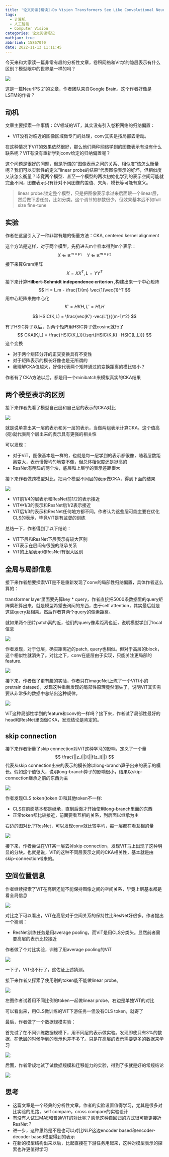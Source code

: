 ```yaml
---
title: '论文阅读[精读]-Do Vision Transformers See Like Convolutional Neural Networks?'
tags:
  - 计算机
  - 人工智能
  - Computer Vision
categories: 论文阅读笔记
mathjax: true
abbrlink: 158670f0
date: 2022-11-13 11:11:45
---
```


今天来和大家读一篇非常有趣的分析性文章，卷积网络和Vit学的隐层表示有什么区别？模型眼中的世界是一样的吗？

<!-- more -->

<img src="../files/images/do_vision_transformers_see_like_convolutional_neural_networks/author.png">

这是一篇NeurIPS 21的文章，作者团队来自Google Brain。这个作者好像是LSTM的作者？

## 动机

文章主要探索一件事情：CV领域的ViT，其实没有引入卷积网络的归纳偏置：

- ViT没有对临近的图像区域做专门的处理，conv其实是按局部去滑动。

在这种情况下ViT的效果依然很好，那么他们两种网络学到的图像表示有没有什么联系呢？ViT有没有重新学到conv给定的归纳偏置呢？

这个问题是很好的问题，但是所谓的”图像表示之间的关系、相似度“该怎么衡量呢？我们可以实验性的定义”linear probe的结果“代表图像表示的好坏，但相似度又该怎么衡量？毕竟两个模型、甚至一个模型的两次初始化学到的表示空间可能就完全不同，图像表示只有针对不同图像的差值、夹角、模长等可能有意义。

> linear probe:锁定整个模型，只是把图像表示拿过来后面跟一个linear层，然后做下游任务，比如分类。这个调节的参数很少，但效果基本远不如full size fine-tune

## 实验

作者在这里引入了一种非常有趣的衡量方法：CKA, centered kernel alignment

这个方法是这样，对于两个模型，先扔进去m个样本得到m个表示：
$$
X \in \mathbb{R}^{m\times p_1} \quad Y \in \mathbb{R}^{m\times p_2}
$$
接下来算Gram矩阵
$$
K = XX^T,L = YY^T
$$
接下来计算**Hilbert-Schmidt independence criterion** ,构建出来一个中心矩阵
$$
H = I_m - \frac{1}{m} \vec{1}\vec{1}^T
$$
用中心矩阵来做中心化
$$
K' = HKH,L' = HLH
$$

$$
HSIC(K,L) = \frac{vec(K') ·vec(L')}{(m-1)^2}
$$

有了HSIC算子以后，对两个矩阵用HSIC算子做cosine就行了
$$
CKA(K,L) = \frac{HSIC(K,L)}{\sqrt{HSIC(K,K) · HSIC(L,L)}}
$$
这个变换

- 对于两个矩阵分开的正交变换具有不变性
- 对于矩阵表示的模长好像也是无所谓的
- 我理解CKA值越大，好像代表两个矩阵通过的变换距离的模比较小？

作者有了CKA方法以后，都是用一个minibatch来模拟真实的CKA结果

## 两个模型表示的区别

接下来作者先看了模型自己层和自己层的表示的CKA对比

<img src="../files/images/do_vision_transformers_see_like_convolutional_neural_networks/self_CKA.png">

就是说单拿出某一层的表示和另一层的表示，当做两组表示计算CKA。这个值高(亮)就代表两个层出来的表示具有更强的相关性

可以发现：

- 对于ViT，图像基本是一样的，也就是每一层学到的表示都很像，随着层数距离变大，表示慢慢均匀地变不像，但总体相似度还是挺高的
- ResNet有明显的两个块，底层和上层学的表示差距很大

接下来作者做跨模型对比，把两个模型不同层的表示做CKA，得到下面的结果

<img src="../files/images/do_vision_transformers_see_like_convolutional_neural_networks/cross_CKA.png">

- ViT前1/4的层表示和ResNet前1/2的表示接近
- ViT中1/3的表示和ResNet后1/2表示接近
- ViT后1/3的表示和ResNet任何地方都不同。作者认为这些层可能主要在优化CLS的表示，毕竟ViT是有监督的训练

总结一下，作者得到了以下结论：

- ViT下层和ResNet下层表示有较大区别
- ViT表示在层间有很强的继承关系
- ViT的上层表示和ResNet有很大区别

## 全局与局部信息

接下来作者想要探索ViT是不是重新发现了conv的局部性归纳偏置，具体作者这么算的：

transformer layer里面要先算key \* query，作者直接把5000条数据里的query矩阵乘积算出来，就是模型希望去询问的东西，由于self attention，其实最后就是这些query互相乘。然后作者算两个query的像素距离。

就如果两个图片patch离的近，他们的query像素距离也近，说明模型学到了local信息

<img src="../files/images/do_vision_transformers_see_like_convolutional_neural_networks/local_global.png">

作者发现，对于低层，确实距离近的patch, query也相似。但对于高层的block，这个相似性就消失了。对比之下，conv在底层由于实现，只能关注更局部的feature.

<img src="../files/images/do_vision_transformers_see_like_convolutional_neural_networks/small_data.png">

接下来，作者做了更有趣的实验，作者只在imageNet上炼了一个ViT(小的pretrain dataset)，发现这种重新发现的局部性原理竟然消失了，说明ViT其实需要从非常多的数据中总结出这种规律。

<img src="../files/images/do_vision_transformers_see_like_convolutional_neural_networks/cross_local.png">

ViT这种局部性学到的feature和conv的一样吗？接下来，作者试了局部性最好的head和ResNet里面做CKA，发现结论是肯定的。

## skip connection

接下来作者衡量了skip connection对ViT这种学习的影响，定义了一个量
$$
\frac{||z_i||}{||f(z_i)||}
$$
代表从skip connection出来的表示的模长除以long-branch算子出来的表示的模长。假如这个值很大，说明long-branch算子的影响很小，结果以skip-connection继承之前的东西为主

<img src="../files/images/do_vision_transformers_see_like_convolutional_neural_networks/div.png">

作者发现CLS token(token 0)和其他token不一样:

- CLS在前面基本都是继承，直到后面才开始使用long-branch里面的东西
- 正常token都比较接近，前面要看互相的关系，到后面以继承为主

右边的图对比了ResNet，可以发现conv就比较平均，每一层都在看互相的量

<img src="../files/images/do_vision_transformers_see_like_convolutional_neural_networks/without_skip_connection.png">

接下来，作者尝试在ViT某一层去掉skip connection，发现ViT马上出现了这种明显的分块。也就是说，ViT的这种不同层表示之间的CKA相关性，基本就是由skip-connection带来的。

## 空间位置信息

作者继续探索了ViT在高层还能不能保持图像之间的空间关系，毕竟上层基本都是看全局信息

<img src="../files/images/do_vision_transformers_see_like_convolutional_neural_networks/spatial.png">

对比之下可以看出，ViT在高层对于空间关系的保持性比ResNet好很多。作者提出一个猜测：

- ResNet训练任务是用average pooling，而ViT是用CLS分类头。显然前者需要高层的表示比较接近

作者做了个对比实验，训练了用average pooling的ViT

<img src="../files/images/do_vision_transformers_see_like_convolutional_neural_networks/average_pooling_vit.png">

一下子，ViT也不行了，这佐证上述猜测。

接下来作者又探索了使用别的token能不能做linear probe。

<img src="../files/images/do_vision_transformers_see_like_convolutional_neural_networks/token_num.png">

左图作者试着用不同比例的token一起做linear probe，右边是单独ViT的对比

可以看出来，用CLS做训练的ViT下游任务一但没有CLS token，就寄了

最后，作者做了一个数据规模实验：

首先试了在不同训练数据规模下，用不同层的表示做实验。发现即使只有3%的数据，在低层的时候学到的表示也差不多了。只是在高层的表示需要更多的数据来学习

<img src="../files/images/do_vision_transformers_see_like_convolutional_neural_networks/scale_with_layer.png">

后面，作者常规地试了试数据规模和迁移能力的实验，得到了多就是好的常规结论

<img src="../files/images/do_vision_transformers_see_like_convolutional_neural_networks/scale.png">

## 思考

- 这篇文章是一个经典的分析性文章。作者的实验设置值得学习，尤其是很多对比实验的思路，self compare，cross compare的实验设计
- 有没有人试过MAE和普通ViT的对比呢？感觉这种自回归的方式很可能更接近ResNet？
- 进一步，这种思路是不是也可以对比NLP这边encoder based和encoder-decoder based模型得到的表示
- 在新的模型结构出来以后，比起直接在下游任务用起来，这种对模型表示的探索也许更值得学习

